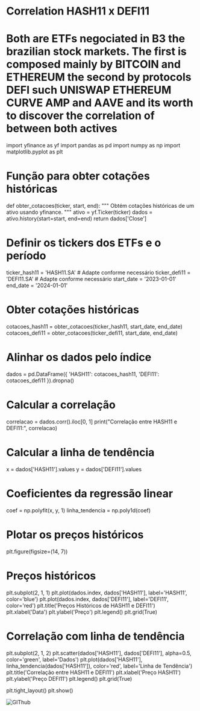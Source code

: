 # Correlation HASH11 x DEFI11

# Both are ETFs negociated in B3 the brazilian stock markets. The first is composed mainly by BITCOIN and ETHEREUM the second by protocols DEFI such UNISWAP ETHEREUM CURVE AMP and AAVE and its worth to discover the correlation of between both actives 


import yfinance as yf
import pandas as pd
import numpy as np
import matplotlib.pyplot as plt

# Função para obter cotações históricas
def obter_cotacoes(ticker, start, end):
    """
    Obtém cotações históricas de um ativo usando yfinance.
    """
    ativo = yf.Ticker(ticker)
    dados = ativo.history(start=start, end=end)
    return dados['Close']

# Definir os tickers dos ETFs e o período
ticker_hash11 = 'HASH11.SA'  # Adapte conforme necessário
ticker_defi11 = 'DEFI11.SA'  # Adapte conforme necessário
start_date = '2023-01-01'
end_date = '2024-01-01'

# Obter cotações históricas
cotacoes_hash11 = obter_cotacoes(ticker_hash11, start_date, end_date)
cotacoes_defi11 = obter_cotacoes(ticker_defi11, start_date, end_date)

# Alinhar os dados pelo índice
dados = pd.DataFrame({
    'HASH11': cotacoes_hash11,
    'DEFI11': cotacoes_defi11
}).dropna()

# Calcular a correlação
correlacao = dados.corr().iloc[0, 1]
print("Correlação entre HASH11 e DEFI11:", correlacao)

# Calcular a linha de tendência
x = dados['HASH11'].values
y = dados['DEFI11'].values

# Coeficientes da regressão linear
coef = np.polyfit(x, y, 1)
linha_tendencia = np.poly1d(coef)

# Plotar os preços históricos
plt.figure(figsize=(14, 7))

# Preços históricos
plt.subplot(2, 1, 1)
plt.plot(dados.index, dados['HASH11'], label='HASH11', color='blue')
plt.plot(dados.index, dados['DEFI11'], label='DEFI11', color='red')
plt.title('Preços Históricos de HASH11 e DEFI11')
plt.xlabel('Data')
plt.ylabel('Preço')
plt.legend()
plt.grid(True)

# Correlação com linha de tendência
plt.subplot(2, 1, 2)
plt.scatter(dados['HASH11'], dados['DEFI11'], alpha=0.5, color='green', label='Dados')
plt.plot(dados['HASH11'], linha_tendencia(dados['HASH11']), color='red', label='Linha de Tendência')
plt.title('Correlação entre HASH11 e DEFI11')
plt.xlabel('Preço HASH11')
plt.ylabel('Preço DEFI11')
plt.legend()
plt.grid(True)

plt.tight_layout()
plt.show()

![GIThub](https://github.com/user-attachments/assets/34eb590c-7dff-4fd2-b057-a554326d38a6)



